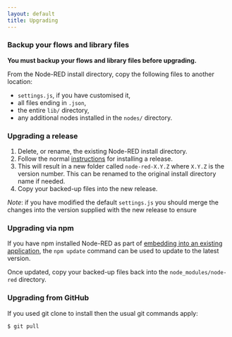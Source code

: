 ```yaml
---
layout: default
title: Upgrading
---   
```


### Backup your flows and library files

**You must backup your flows and library files before upgrading.**

From the Node-RED install directory, copy the following files to another location:

- `settings.js`, if you have customised it,
- all files ending in `.json`,
- the entire `lib/` directory,
- any additional nodes installed in the `nodes/` directory.


### Upgrading a release

1. Delete, or rename, the existing Node-RED install directory.
2. Follow the normal [instructions](http://nodered.org/docs/getting-started/installation.html)
   for installing a release.
3. This will result in a new folder called `node-red-X.Y.Z` where `X.Y.Z` is the
   version number. This can be renamed to the original install directory name if
   needed.
4. Copy your backed-up files into the new release.

*Note*: if you have modified the default `settings.js` you should merge the
changes into the version supplied with the new release to ensure


### Upgrading via npm

If you have npm installed Node-RED as part of [embedding into an existing
application](../embedding.html), the `npm update` command can be used to update
to the latest version.

Once updated, copy your backed-up files back into the `node_modules/node-red`
directory.

### Upgrading from GitHub

If you used git clone to install then the usual git commands apply:

    $ git pull


